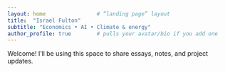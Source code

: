 ```yaml
---
layout: home                # “landing page” layout
title:  "Israel Fulton"
subtitle: "Economics • AI • Climate & energy"
author_profile: true        # pulls your avatar/bio if you add one
---
```


Welcome! I’ll be using this space to share essays, notes, and project updates.
